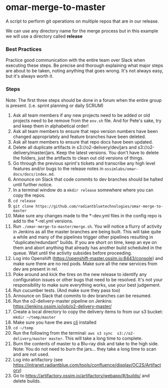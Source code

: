 # omar-merge-to-master
A script to perform git operations on multiple repos that are in our release.  

We can use any directory name for the merge process but in this example we will use a directory called **release**

### Best Practices
Practice good communication with the entire team over Slack when executing these steps. Be precise and thorough explaining what major steps are about to be taken, noting anything that goes wrong. It's not always easy, but it's always worth it.

### Steps
Note: The first three steps should be done in a forum when the entire group is present. (i.e. sprint planning or daily SCRUM)
1. Ask all team members if any new projects need to be added or old projects need to be remove from the `env.sh` file.  And for Pete's sake, try and keep them in alphabetical order!
2. Ask all team members to ensure that repo version numbers have been changed appropriately and feature branches have been deleted.
3. Ask all team members to ensure that repo docs have been updated.
4. Delete all duplicate artifacts in s3://o2-delivery/dev/jars and s3://o2-delivery/master/jars.  Keep the latest versions.  You don't have to delete the folders, just the artifacts to clean out old versions of things.
5. Go through the previous sprint's tickets and transcribe any high level features and/or bugs to the release notes in `ossimlabs/omar-docs/docs/index.md`.
6. Announce on Slack that code commits to dev branches should be halted until further notice.
7. In a terminal window do a `mkdir release` somewhere where you can copy the repos.
8. `cd release`
9. `git clone https://github.com/radiantbluetechnologies/omar-merge-to-master`
10. Make sure any changes made to the \*-dev.yml files in the config repo is add to the \*-rel.yml versions.
11. Run `./omar-merge-to-master/merge.sh`. You will notice a flurry of activity in Jenkins as all the master branches are being built. This will take quite a while and many of the pipelines trigger other pipelines resulting in "duplicate/redundant" builds. If you are short on time, keep an eye on them and abort anything that already has another build scheduled in the queue. Wait until the activity subsides before proceeding.
12. Log into Openshift (https://openshift-master.ossim.io:8443/console) and make sure there are no red pods.  Make sure all the new services from dev are present in rel.
13. Poke around and kick the tires on the new release to identify any configuration issues or other bugs that need to be resolved. It's not your responsibility to make sure everything works, use your best judgement.
14. Run cucumber tests. (And make sure they pass too)
15. Announce on Slack that commits to dev branches can be resumed.
16. Run the o2-delivery-master pipeline on Jenkins: https://jenkins.ossim.io/job/o2-delivery-master/
17. Create a local directory to copy the delivery items to from our s3 bucket: `mkdir ~/temp/master`
18. Make sure you have the aws [cli](http://docs.aws.amazon.com/cli/latest/userguide/installing.html) installed
19. `cd ~/temp`
20. Run the following from the terminal: `aws s3 sync  s3://o2-delivery/master master`. This will take a long time to complete.
20. Burn the contents of master to a Blu-ray disk and take to the high side. Note: You do not need to burn the jars... they take a long time to scan and are not used.
21. Log into artifactory (see https://intranet.radiantblue.com/tools/confluence/display/OC2S/Artifactory)
22. Go to https://artifactory.ossim.io/artifactory/webapp/#/builds/ and delete builds.
